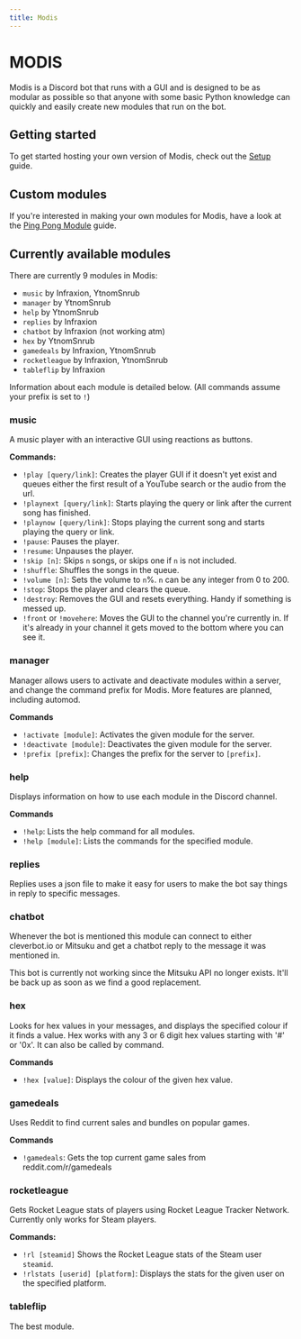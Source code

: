```yaml
---
title: Modis
---
```


# MODIS
Modis is a Discord bot that runs with a GUI and is designed to be as modular as possible so that anyone with some basic Python knowledge can quickly and easily create new modules that run on the bot.


## Getting started
To get started hosting your own version of Modis, check out the [Setup](/setup/) guide.


## Custom modules
If you're interested in making your own modules for Modis, have a look at the [Ping Pong Module](/custom-modules/) guide.


## Currently available modules
There are currently 9 modules in Modis:
- `music` by Infraxion, YtnomSnrub
- `manager` by YtnomSnrub
- `help` by YtnomSnrub
- `replies` by Infraxion
- `chatbot` by Infraxion (not working atm)
- `hex` by YtnomSnrub
- `gamedeals` by Infraxion, YtnomSnrub
- `rocketleague` by Infraxion, YtnomSnrub
- `tableflip` by Infraxion

Information about each module is detailed below.
(All commands assume your prefix is set to `!`)


### music
A music player with an interactive GUI using reactions as buttons.

**Commands:**
- `!play [query/link]`: Creates the player GUI if it doesn't yet exist and queues either the first result of a YouTube search or the audio from the url.
- `!playnext [query/link]`: Starts playing the query or link after the current song has finished.
- `!playnow [query/link]`: Stops playing the current song and starts playing the query or link.
- `!pause`: Pauses the player.
- `!resume`: Unpauses the player.
- `!skip [n]`: Skips `n` songs, or skips one if `n` is not included.
- `!shuffle`: Shuffles the songs in the queue.
- `!volume [n]`: Sets the volume to `n`%. `n` can be any integer from 0 to 200.
- `!stop`: Stops the player and clears the queue.
- `!destroy`: Removes the GUI and resets everything. Handy if something is messed up.
- `!front` or `!movehere`: Moves the GUI to the channel you're currently in. If it's already in your channel it gets moved to the bottom where you can see it.


### manager
Manager allows users to activate and deactivate modules within a server, and change the command prefix for Modis.
More features are planned, including automod.

**Commands**
- `!activate [module]`: Activates the given module for the server.
- `!deactivate [module]`: Deactivates the given module for the server.
- `!prefix [prefix]`: Changes the prefix for the server to `[prefix]`.


### help
Displays information on how to use each module in the Discord channel.

**Commands**
- `!help`: Lists the help command for all modules.
- `!help [module]`: Lists the commands for the specified module.


### replies
Replies uses a json file to make it easy for users to make the bot say things in reply to specific messages.


### chatbot
Whenever the bot is mentioned this module can connect to either cleverbot.io or Mitsuku and get a chatbot reply to the message it was mentioned in.

This bot is currently not working since the Mitsuku API no longer exists.
It'll be back up as soon as we find a good replacement.

### hex
Looks for hex values in your messages, and displays the specified colour if it finds a value.
Hex works with any 3 or 6 digit hex values starting with '#' or '0x'.
It can also be called by command.

**Commands**
- `!hex [value]`: Displays the colour of the given hex value.


### gamedeals
Uses Reddit to find current sales and bundles on popular games.

**Commands**
- `!gamedeals`: Gets the top current game sales from reddit.com/r/gamedeals


### rocketleague
Gets Rocket League stats of players using Rocket League Tracker Network. Currently only works for Steam players.

**Commands:**
- `!rl [steamid]` Shows the Rocket League stats of the Steam user `steamid`.
- `!rlstats [userid] [platform]`: Displays the stats for the given user on the specified platform.


### tableflip
The best module.
